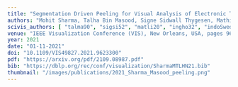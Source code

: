 ```yaml
---
title: "Segmentation Driven Peeling for Visual Analysis of Electronic Transitions"
authors: "Mohit Sharma, Talha Bin Masood, Signe Sidwall Thygesen, Mathieu Linares, Ingrid Hotz, Vijay Natarajan"
scivis_authors: [ "talma90", "sigsi52", "matli20", "ingho32", "indoSwed"]
venue: "IEEE Visualization Conference (VIS), New Orleans, USA, pages 96-100" 
year: 2021
date: "01-11-2021"
doi: "10.1109/VIS49827.2021.9623300"
pdf: "https://arxiv.org/pdf/2109.08987.pdf"
bib: "https://dblp.org/rec/conf/visualization/SharmaMTLHN21.bib"
thumbnail: "/images/publications/2021_Sharma_Masood_peeling.png"
---
```

